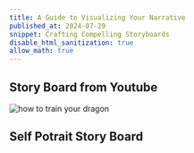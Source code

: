 ```yaml
---
title: A Guide to Visualizing Your Narrative
published_at: 2024-07-29
snippet: Crafting Compelling Storyboards
disable_html_sanitization: true
allow_math: true
---
```


## Story Board from Youtube
![how to train your dragon](dragon.jpeg)

## Self Potrait Story Board